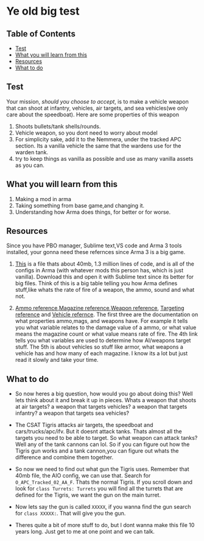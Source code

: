 # Ye old big test <!-- omit in toc -->

## Table of Contents <!-- omit in toc -->

- [Test](#test)
- [What you will learn from this](#what-you-will-learn-from-this)
- [Resources](#resources)
- [What to do](#what-to-do)

## Test

Your mission, *should you choose to accept*, is to make a vehicle weapon that can shoot at infantry, vehicles, air targets, and sea vehicles(we only care about the speedboat). Here are some properties of this weapon

1. Shoots bullets/tank shells/rounds.
2. Vehicle weapon, so you dont need to worry about model
3. For simplicity sake, add it to the Nemmera, under the tracked APC section. Its a vanilla vehicle the same that the wardens use for the warden tank.
4. try to keep things as vanilla as possible and use as many vanilla assets as you can.

## What you will learn from this

1. Making a mod in arma
2. Taking something from base game,and changing it.
3. Understanding how Arma does things, for better or for worse.

## Resources

Since you have PBO manager, Sublime text,VS code and Arma 3 tools installed, your gonna need these refernces since Arma 3 is a big game.

1. [This](https://forums.bohemia.net/forums/topic/191737-updated-all-in-one-config-dumps/?do=findComment&comment=3371924) is a file thats about 40mb, 1.3 million lines of code, and is all of the configs in Arma (with whatever mods this person has, which is just vanilla). Download this and open it with Sublime text since its better for big files. Think of this is a big table telling you how Arma defines stuff,like whats the rate of fire of a weapon, the ammo, sound and what not.

2. [Ammo reference](https://community.bistudio.com/wiki/CfgAmmo_Config_Reference),[Magazine reference](https://community.bistudio.com/wiki/CfgMagazines_Config_Reference),[Weapon reference](https://community.bistudio.com/wiki/CfgWeapons_Config_Reference),  [Targeting reference](https://community.bistudio.com/wiki/Arma_3_Targeting_config_reference) and [Vehicle refernce](https://community.bistudio.com/wiki/CfgVehicles_Config_Reference). The first three are the documentation on what properties ammo,mags, and weapons have. For example it tells you what variable relates to the damage value of a ammo, or what value means the magazine count or what value means rate of fire. The 4th link tells you what variables are used to determine how AI/weapons target stuff. The 5th is about vehicles so stuff like armor, what weapons a vehicle has and how many of each magazine. I know its a lot but just read it slowly and take your time.

## What to do

- So now heres a big question, how would you go about doing this? Well lets think about it and break it up in pieces. Whats a weapon that shoots at air targets? a weapon that targets vehicles? a weapon that targets infantry? a weapon that targets sea vehicles?

- The CSAT Tigris attacks air targets, the speedboat and cars/trucks/apc/ifv. But it doesnt attack tanks. Thats almost all the targets you need to be able to target.
So what weapon can attack tanks? Well any of the tank cannons can lol. So if you can figure out how the Tigris gun works and a tank cannon,you can figure out whats the difference and combine them together.

- So now we need to find out what gun the Tigris uses. Remember that 40mb file, the AIO config, we can use that. Search for `O_APC_Tracked_02_AA_F`. Thats the normal Tigris. If you scroll down and look for `class Turrets: Turrets` you will find all the turrets that are defined for the Tigris, we want the gun on the main turret.

- Now lets say the gun is called `XXXXX`, if you wanna find the gun search for `class XXXXX:`. That will give you the gun.

- Theres quite a bit of more stuff to do, but I dont wanna make this file 10 years long. Just get to me at one point and we can talk.
